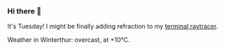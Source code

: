 ### Hi there :wave:

It's Tuesday! I might be finally adding refraction to my [terminal raytracer](https://github.com/bewuethr/bash-raytracer).

Weather in Winterthur: overcast, at +10°C.
